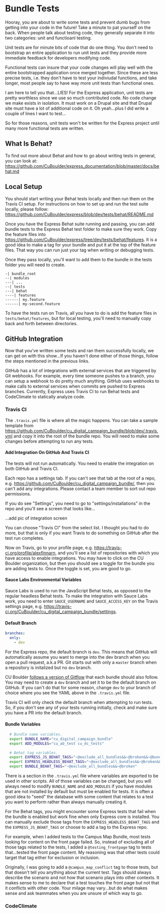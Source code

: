 
# Bundle Tests

Hooray, you are about to write some tests and prevent dumb bugs from getting into your code in the future! Take a minute to pat yourself on the back. When people talk about testing code, they generally separate it into two categories: unit and functioanl testing. 

Unit tests are for minute bits of code that do one thing. You don't need to bootstrap an entire application to run unit tests and they provide more immediate feedback for developers modifying code. 

Functional tests can insure that your code changes will play well with the entire bootstrapped application once merged together. Since these are less precise tests, i.e. they don't have to test your indiviudal functions, and take longer, most people say to have way more unit tests than functional ones. 

I am here to tell you that...LIES! For the Express application, unit tests are pretty worthless since we use so much contributed code. No code change we make exists in isolation. It must work on a Drupal site and that Drupal site must have a lot of additional code on it. Oh yeah...plus I did write a couple of lines I want to test...

So for those reasons, unit tests won't be written for the Express project until many more functional tests are written.

## What Is Behat?

To find out more about Behat and how to go about writing tests in general, you can look at: https://github.com/CuBoulder/express_documentation/blob/master/docs/behat.md

## Local Setup

You should start writing your Behat tests locally and then run them on the Travis CI setup. For instructions on how to set up and run the test suite locally, please follow: https://github.com/CuBoulder/express/blob/dev/tests/behat/README.md

Once you have the Express Behat suite running and passing, you can add bundle tests to the Express Behat test folder to make sure they work. Copy the feature files into https://github.com/CuBoulder/express/tree/dev/tests/behat/features. It is a good idea to make a tag for your bundle and put it at the top of the feature files. That way you can run just your tag when writing or debugging tests.

Once they pass locally, you'll want to add them to the bundle in the tests folder you will need to create.

```
-| bundle_root
--| modules
---| ...
--| tests
---| behat
----| features
------| my.feature
------| my-second.feature
```

To have the tests run on Travis, all you have to do is add the feature files in `tests/behat/features`, but for local testing, you'll need to manually copy back and forth between directories.

## GitHub Integration

Now that you've written some tests and ran them successfully locally, we can get on with this show...If you haven't done either of those things, follow the steps mentioned in the previous links.

GitHub has a lot of integrations with external services that are triggered by Git webhooks. For example, every time someone pushes to a branch, you can setup a webhook to do pretty much anything. GitHub uses webhooks to make calls to external services when commits are pushed to Express branches. Currently, Express uses Travis CI to run Behat tests and CodeClimate to statically analyze code.

### Travis CI

The `.travis.yml` file is where all the magic happens. You can take a sample template from https://github.com/CuBoulder/cu_digital_campaign_bundle/blob/dev/.travis.yml and copy it into the root of the bundle repo. You will need to make some changes before attempting to run any tests.

#### Add Integration On GitHub And Travis CI

The tests will not run automatically. You need to enable the integration on both GitHub and Travis CI. 


Each repo has a settings tab. If you can't see that tab at the root of a repo, e.g. https://github.com/CuBoulder/cu_digital_campaign_bundle/, then you can't add any integrations. Please contact a team member to sort out repo permissions.

If you do see "Settings", you need to go to "settings/installations" in the repo and you'll see a screen that looks like...

...add pic of integration screen

You can choose "Travis CI" from the select list. I thought you had to do more, but that is only if you want Travis to do something on GitHub after the test run completes.

Now on Travis, go to your profile page, e.g. https://travis-ci.org/profile/alexfinnarn, and you'll see a list of repositories with which you have access to enable integrations. You may have to click on the CU Boulder organization, but then you should see a toggle for the bundle you are adding tests to. Once the toggle is set, you are good to go.

#### Sauce Labs Environmental Variables

Sauce Labs is used to run the JavaScript Behat tests, as opposed to the regular headless Behat tests. To make the integration with Sauce Labs work, you need to enter `SAUCE_USERNAME` and `SAUCE_ACCESS_KEY` on the Travis settings page, e.g. https://travis-ci.org/CuBoulder/cu_digital_campaign_bundle/settings. 

#### Default Branch

```yaml
branches:
  only:
    - dev
```

For the Express repo, the default branch is `dev`. This means that GitHub will automatically assume you want to merge into the dev branch when you open a pull request, a.k.a PR. Git starts out with only a `master` branch when a repository is initalized but no `dev` branch. 

CU Boulder [follows a version of Gitflow](https://github.com/CuBoulder/express_documentation/blob/master/docs/git_strategy.md) that each bundle should also follow. You may need to create a `dev` branch and set it to be the default branch on GitHub. If you can't do that for some reason, change `dev` to your branch of choice where you see the YAML above in the `.travis.yml` file.

Travis CI will only check the default branch when attempting to run tests. So, if you don't see any of your tests running initially, check and make sure you have a PR into the default branch.

#### Bundle Variables

```bash
  # Bundle name variables.
  export BUNDLE_NAME="cu_digital_campaign_bundle"
  export ADD_MODULES="cu_ab_test cu_dc_tests"
  
  # Behat tag variables.
  export EXPRESS_JS_BEHAT_TAGS="~@exclude_all_bundles&&~@broken&&~@bundle_conflict&&@javascript"
  export EXPRESS_HEADLESS_BEHAT_TAGS="~@exclude_all_bundles&&~@broken&&~@javascript"
  export BUNDLE_BEHAT_TAGS="~@exclude_all_bundles&&~@broken"
```

There is a section in the `.travis.yml` file where variables are exported to be used in other scripts. All of those variables can be changed, but you will always need to modify `BUNDLE_NAME` and `ADD_MODULES` if you have modules that are not installed by default but must be enabled for tests. It is often a good idea to "seed" the database with some content that relates to a test you want to perform rather than always manually creating it.

For the Behat tags, you might encounter some Express tests that fail when the bundle is enabled but work fine when only Express core is installed. You can manually exclude those tags from the `EXPRESS_HEADLESS_BEHAT_TAGS` and the `EXPRESS_JS_BEHAT_TAGS` or choose to add a tag to the Express repo.

For example, when I added tests to the Campus Map Bundle, most tests looking for content on the front page failed. So, instead of excluding all of those tags related to the tests, I added a `@testing_frontpage` tag to tests that...tested the front page content. My reasoning was that other tests could target that tag either for exclusion or inclusion. 

Originally, I was going to add a `@campus_map_conflict` tag to those tests, but that doesn't tell you anything about the current test. Tags should always describe the scenario and not how that scenario plays into other contexts. It makes sense to me to declare that a test touches the front page but not that it conflicts with other code. Your milage may vary...but do what makes sense and ask teammates when you are unsure of which way to go.


### CodeClimate

